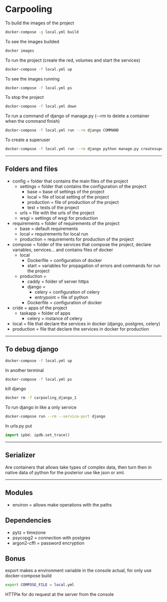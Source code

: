 # Carpooling

To build the images of the project
~~~bash
docker-compose -g local.yml build
~~~
To see the images builded
~~~bash
docker images
~~~
To run the project (create the red, volumes and start the services)
~~~bash
docker-compose -f local.yml up
~~~
To see the images running
~~~bash
docker-compose -f local.yml ps
~~~
To stop the project
~~~bash
docker-compose -f local.yml down
~~~
To run a command of django of manage.py (--rm to delete a container when the command finish)
~~~bash
docker-compose -f local.yml run --rm django COMMAND
~~~
To create a superuser
~~~bash
docker-compose -f local.yml run --rm django python manage.py createsuperuser
~~~

---

## Folders and files
- config = folder that contains the main files of the project
    - settings = folder that contains the configuration of the project
        - base = base of settings of the project
        - local = file of local setting of the project
        - production = file of production of the project
        - test = tests of the project
    - urls = file with the urls of the project
    - wsgi = settings of wsgi for production
- requirements = folder of requirements of the project
    - base = default requirements
    - local = requirements for local run
    - production = requirements for production of the project
- compose = folder of the services that compose the project, declare variables, services... and contains files of docker
    - local
        - Dockerfile = configuration of docker
        - start = variables for propagation of errors and commands for run the project
    - production = 
        - caddy = folder of server https
        - django = 
            - celery = configuration of celery
            - entrypoint = file of python
        - Dockerfile = configuration of docker
- cride = apps of the project
    - taskapp = folder of apps
        - celery = instance of celery
- local = file that declare the services in docker (django, postgres, celery)
- production = file that declare the services in docker for production

---

## To debug django
~~~bash
docker-compose -f local.yml up
~~~
In another terminal
~~~bash
docker-compose -f local.yml ps
~~~
kill django
~~~bash
docker rm -f carpooling_django_1
~~~
To run django in like a only service
~~~bash
docker-compose run --rm --service-port django
~~~
In urls.py put
~~~python
import ipbd; ipdb.set_trace()
~~~

---

## Serializer
Are containers that allows take types of complex data, then turn then in native data of python for the posterior use like json or xml. 

---

## Modules

- environ = allows make operations with the paths

## Dependencies
- pytz = timezone
- psycopg2 = connection with postgres
- argon2-cffi = password encryption

## Bonus 
export makes a environment variable in the console actual, for only use docker-compose build
~~~bash
export COMPOSE_FILE = local.yml
~~~

HTTPie for do request at the server from the console